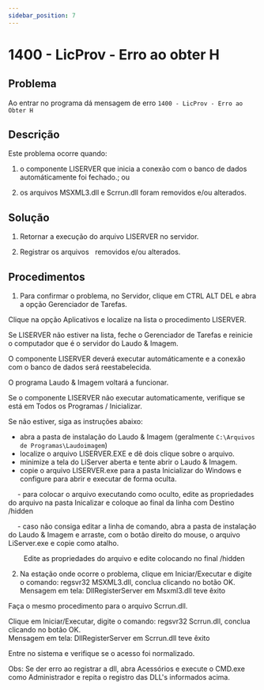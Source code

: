 ```yaml
---
sidebar_position: 7
---
```


# 1400 - LicProv - Erro ao obter H

## Problema

Ao entrar no programa dá mensagem de erro `1400 - LicProv -
Erro ao Obter H`

## Descrição

Este problema ocorre quando:

1. o componente LISERVER que inicia a conexão com o banco de
dados automáticamente foi fechado.; ou

2. os arquivos MSXML3.dll e Scrrun.dll foram removidos e/ou
alterados.

## Solução

1. Retornar a execução do arquivo LISERVER no servidor.

2. Registrar os arquivos    removidos e/ou alterados.

## Procedimentos

1. Para confirmar o problema, no Servidor, clique em CTRL ALT
DEL e abra a opção Gerenciador de Tarefas.

Clique na opção Aplicativos e localize na lista o procedimento
LISERVER.

Se LISERVER não estiver na lista, feche o Gerenciador de Tarefas
e reinicie o computador que é o servidor do Laudo & Imagem.

O componente LISERVER deverá executar automáticamente e a
conexão com o banco de dados será reestabelecida.

O programa Laudo & Imagem voltará a funcionar.

Se o componente LISERVER não executar automaticamente, verifique
se está em Todos os Programas / Inicializar.

Se não estiver, siga as instruções abaixo:
- abra a pasta de instalação do Laudo & Imagem (geralmente
`C:\Arquivos de Programas\Laudoimagem`)
- localize o arquivo LISERVER.EXE e dê dois clique sobre o
arquivo.
- minimize a tela do LiServer aberta e tente abrir o Laudo &
Imagem.
- copie o arquivo LISERVER.exe para a pasta Inicializar do
Windows e configure para abrir e executar de forma oculta.

      - para colocar o arquivo executando como oculto, edite as
propriedades do arquivo na pasta Inicalizar e coloque ao final
da linha com Destino /hidden

      - caso não consiga editar a linha de comando, abra a pasta
de instalação do Laudo & Imagem e arraste, com o botão direito
do mouse, o arquivo LiServer.exe e copie como atalho.

          Edite as propriedades do arquivo e edite colocando no
final /hidden

2. Na estação onde ocorre o problema, clique em
Iniciar/Executar e digite o comando: regsvr32 MSXML3.dll,
conclua clicando no botão OK.\
Mensagem em tela: DllRegisterServer em Msxml3.dll teve êxito

Faça o mesmo procedimento para o arquivo Scrrun.dll.

Clique em Iniciar/Executar, digite o comando: regsvr32
Scrrun.dll, conclua clicando no botão OK.\
Mensagem em tela: DllRegisterServer em Scrrun.dll teve êxito

Entre no sistema e verifique se o acesso foi normalizado.

Obs: Se der erro ao registrar a dll, abra Acessórios e execute o
CMD.exe como Administrador e repita o registro das DLL\'s
informados acima.